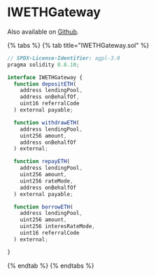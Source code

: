 # IWETHGateway

Also available on [Github](https://github.com/aave/protocol-v2/blob/master/contracts/misc/interfaces/IWETHGateway.sol).

{% tabs %}
{% tab title="IWETHGateway.sol" %}
```javascript
// SPDX-License-Identifier: agpl-3.0
pragma solidity 0.8.10;

interface IWETHGateway {
  function depositETH(
    address lendingPool,
    address onBehalfOf,
    uint16 referralCode
  ) external payable;

  function withdrawETH(
    address lendingPool,
    uint256 amount,
    address onBehalfOf
  ) external;

  function repayETH(
    address lendingPool,
    uint256 amount,
    uint256 rateMode,
    address onBehalfOf
  ) external payable;

  function borrowETH(
    address lendingPool,
    uint256 amount,
    uint256 interesRateMode,
    uint16 referralCode
  ) external;

}

```
{% endtab %}
{% endtabs %}
